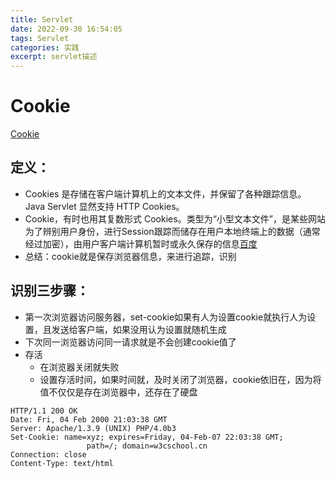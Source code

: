 ```yaml
---
title: Servlet
date: 2022-09-30 16:54:05
tags: Servlet
categories: 实践
excerpt: servlet描述
---
```

# Cookie
[Cookie](https://developer.mozilla.org/zh-CN/docs/Web/HTTP/Cookies#set-cookie_%E5%93%8D%E5%BA%94%E5%A4%B4%E9%83%A8%E5%92%8Ccookie_%E8%AF%B7%E6%B1%82%E5%A4%B4%E9%83%A8)
<!-- more -->
## 定义：
- Cookies 是存储在客户端计算机上的文本文件，并保留了各种跟踪信息。Java Servlet 显然支持 HTTP Cookies。
- Cookie，有时也用其复数形式 Cookies。类型为“小型文本文件”，是某些网站为了辨别用户身份，进行Session跟踪而储存在用户本地终端上的数据（通常经过加密），由用户客户端计算机暂时或永久保存的信息[百度](https://baike.baidu.com/item/cookie/1119#:~:text=Cookie%EF%BC%8C%E6%9C%89%E6%97%B6%E4%B9%9F%E7%94%A8%E5%85%B6%E5%A4%8D%E6%95%B0%E5%BD%A2%E5%BC%8F%20Cookies%20%E3%80%82.%20%E7%B1%BB%E5%9E%8B%E4%B8%BA%E2%80%9C%20%E5%B0%8F%E5%9E%8B%E6%96%87%E6%9C%AC%E6%96%87%E4%BB%B6%20%E2%80%9D%EF%BC%8C%E6%98%AF%E6%9F%90%E4%BA%9B%E7%BD%91%E7%AB%99%E4%B8%BA%E4%BA%86%E8%BE%A8%E5%88%AB%E7%94%A8%E6%88%B7%E8%BA%AB%E4%BB%BD%EF%BC%8C%E8%BF%9B%E8%A1%8C%20Session%20%E8%B7%9F%E8%B8%AA%E8%80%8C%E5%82%A8%E5%AD%98%E5%9C%A8%E7%94%A8%E6%88%B7%E6%9C%AC%E5%9C%B0%E7%BB%88%E7%AB%AF%E4%B8%8A%E7%9A%84%E6%95%B0%E6%8D%AE%EF%BC%88%E9%80%9A%E5%B8%B8%E7%BB%8F%E8%BF%87%E5%8A%A0%E5%AF%86%EF%BC%89%EF%BC%8C%E7%94%B1%E7%94%A8%E6%88%B7,%E4%B8%AD%E6%96%87%E5%90%8D.%20%E5%82%A8%E5%AD%98%E5%9C%A8%E7%94%A8%E6%88%B7%E6%9C%AC%E5%9C%B0%E7%BB%88%E7%AB%AF%E4%B8%8A%E7%9A%84%E6%95%B0%E6%8D%AE.%20%E5%A4%96%E6%96%87%E5%90%8D.%20Cookie.%20%E5%A4%8D%E6%95%B0%E5%BD%A2%E5%BC%8F.%20Cookies.%20%E5%88%AB%20%E5%90%8D.)
- 总结：cookie就是保存浏览器信息，来进行追踪，识别
## 识别三步骤：
-   第一次浏览器访问服务器，set-cookie如果有人为设置cookie就执行人为设置，且发送给客户端，如果没用认为设置就随机生成
-   下次同一浏览器访问同一请求就是不会创建cookie值了
-   存活
    -   在浏览器关闭就失败
    -   设置存活时间，如果时间就，及时关闭了浏览器，cookie依旧在，因为将值不仅仅是存在浏览器中，还存在了硬盘
```
HTTP/1.1 200 OK
Date: Fri, 04 Feb 2000 21:03:38 GMT
Server: Apache/1.3.9 (UNIX) PHP/4.0b3
Set-Cookie: name=xyz; expires=Friday, 04-Feb-07 22:03:38 GMT; 
                 path=/; domain=w3cschool.cn
Connection: close
Content-Type: text/html
```